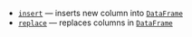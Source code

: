 [//]: # (title: Insert/replace columns)

* [`insert`](insert.md) — inserts new column into [`DataFrame`](DataFrame.md)
* [`replace`](replace.md) — replaces columns in [`DataFrame`](DataFrame.md)

